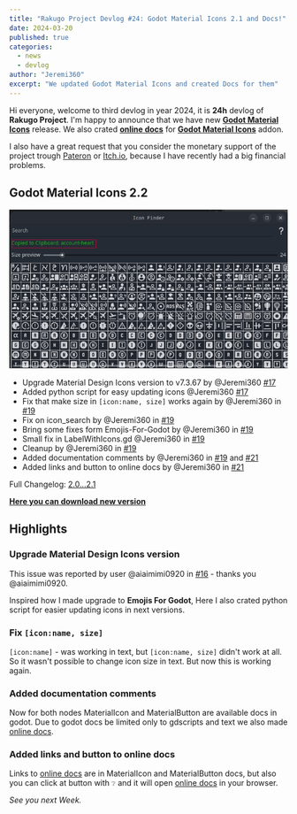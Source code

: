 ```yaml
---
title: "Rakugo Project Devlog #24: Godot Material Icons 2.1 and Docs!"
date: 2024-03-20
published: true
categories:
  - news
  - devlog
author: "Jeremi360"
excerpt: "We updated Godot Material Icons and created Docs for them"
---
```


Hi everyone, welcome to third devlog in year 2024,
it is **24h** devlog of **Rakugo Project**.
I'm happy to announce that we have new [**Godot Material Icons**] release.
We also crated **[online docs]** for [**Godot Material Icons**] addon.

I also have a great request that you consider the monetary support of the project trough
[Pateron] or [Itch.io], because I have recently had a big financial problems.

## Godot Material Icons 2.2

![](/assets/addons/material-icons.png)

- Upgrade Material Design Icons version to v7.3.67 by @Jeremi360 [#17]
- Added python script for easy updating icons @Jeremi360 [#17]
- Fix that make size in `[icon:name, size]` works again by @Jeremi360 in [#19]
- Fix on icon_search by @Jeremi360 in [#19]
- Bring some fixes form Emojis-For-Godot by @Jeremi360 in [#19]
- Small fix in LabelWithIcons.gd @Jeremi360 in [#19]
- Cleanup by @Jeremi360 in [#19]
- Added documentation comments by @Jeremi360 in [#19] and [#21]
- Added links and button to online docs by @Jeremi360 in [#21]

Full Changelog: [2.0...2.1]

**[Here you can download new version]**

## Highlights

### Upgrade Material Design Icons version

This issue was reported by user @aiaimimi0920 in [#16] - thanks you @aiaimimi0920.

Inspired how I made upgrade to **Emojis For Godot**,
Here I also crated python script for easier updating icons in next versions.

### Fix `[icon:name, size]`

`[icon:name]` - was working in text, but `[icon:name, size]` didn't work at all.
So it wasn't possible to change icon size in text. But now this is working again.

### Added documentation comments

Now for both nodes MaterialIcon and MaterialButton are available docs in godot.
Due to godot docs be limited only to gdscripts and text we also made [online docs].

### Added links and button to online docs

Links to [online docs] are in MaterialIcon and MaterialButton docs,
but also you can click at button with `❔` and it will open [online docs] in your browser.

_See you next Week._

[Pateron]:https://www.patreon.com/rakguoteam
[Itch.io]:https://jeremi360x.itch.io/rakugo
[#16]:https://github.com/rakugoteam/Godot-Material-Icons/issues/16
[#17]:https://github.com/rakugoteam/Godot-Material-Icons/issues/17
[#19]:https://github.com/rakugoteam/Godot-Material-Icons/issues/19
[#21]:https://github.com/rakugoteam/Godot-Material-Icons/issues/21
[2.0...2.1]:https://github.com/rakugoteam/Godot-Material-Icons/compare/2.0...2.1
[Here you can download new version]:https://github.com/rakugoteam/Godot-Material-Icons/releases/latest
[**Godot Material Icons**]:/addons/material-icons
[online docs]: rakugoteam.github.io/material-icons-docs/